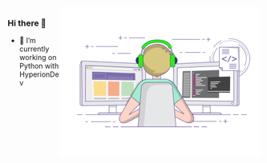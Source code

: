 <img align="right" alt="Coding" width="400" src="https://raw.githubusercontent.com/devSouvik/devSouvik/master/gif3.gif">

### Hi there 👋

- 🔭 I’m currently working on Python with HyperionDev

<!--
**RobLightYear/RobLightYear** is a ✨ _special_ ✨ repository because its `README.md` (this file) appears on your GitHub profile.

Here are some ideas to get you started:

- 🔭 I’m currently working on ...
- 🌱 I’m currently learning ...
- 👯 I’m looking to collaborate on ...
- 🤔 I’m looking for help with ...
- 💬 Ask me about ...
- 📫 How to reach me: ...
- 😄 Pronouns: ...
- ⚡ Fun fact: ...
-->
